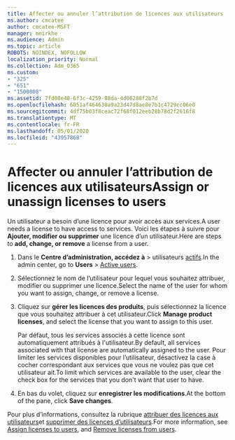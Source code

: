 ```yaml
---
title: Affecter ou annuler l’attribution de licences aux utilisateurs
ms.author: cmcatee
author: cmcatee-MSFT
manager: mnirkhe
ms.audience: Admin
ms.topic: article
ROBOTS: NOINDEX, NOFOLLOW
localization_priority: Normal
ms.collection: Adm_O365
ms.custom:
- "325"
- "651"
- "1500008"
ms.assetid: 7fd08e48-6f3c-4259-88da-4d06288f2b7d
ms.openlocfilehash: 6051af464630a9a23d47d8ae8e7b1c4729cc06e0
ms.sourcegitcommit: 4df75b03f8ceac72f68f012eeb28b78d2f2616f8
ms.translationtype: MT
ms.contentlocale: fr-FR
ms.lasthandoff: 05/01/2020
ms.locfileid: "43957868"
---
```

# <a name="assign-or-unassign-licenses-to-users"></a><span data-ttu-id="417fd-102">Affecter ou annuler l’attribution de licences aux utilisateurs</span><span class="sxs-lookup"><span data-stu-id="417fd-102">Assign or unassign licenses to users</span></span>

<span data-ttu-id="417fd-103">Un utilisateur a besoin d’une licence pour avoir accès aux services.</span><span class="sxs-lookup"><span data-stu-id="417fd-103">A user needs a license to have access to services.</span></span> <span data-ttu-id="417fd-104">Voici les étapes à suivre pour **Ajouter, modifier ou supprimer** une licence d’un utilisateur.</span><span class="sxs-lookup"><span data-stu-id="417fd-104">Here are steps to **add, change, or remove** a license from a user.</span></span>
  
1. <span data-ttu-id="417fd-105">Dans le **Centre d’administration, accédez à** \> utilisateurs [actifs](https://go.microsoft.com/fwlink/p/?linkid=834822).</span><span class="sxs-lookup"><span data-stu-id="417fd-105">In the admin center, go to **Users** \> [Active users](https://go.microsoft.com/fwlink/p/?linkid=834822).</span></span>

2. <span data-ttu-id="417fd-106">Sélectionnez le nom de l’utilisateur pour lequel vous souhaitez attribuer, modifier ou supprimer une licence.</span><span class="sxs-lookup"><span data-stu-id="417fd-106">Select the name of the user for whom you want to assign, change, or remove a license.</span></span>

3. <span data-ttu-id="417fd-107">Cliquez sur **gérer les licences des produits**, puis sélectionnez la licence que vous souhaitez attribuer à cet utilisateur.</span><span class="sxs-lookup"><span data-stu-id="417fd-107">Click **Manage product licenses**, and select the license that you want to assign to this user.</span></span>

    <span data-ttu-id="417fd-108">Par défaut, tous les services associés à cette licence sont automatiquement attribués à l'utilisateur.</span><span class="sxs-lookup"><span data-stu-id="417fd-108">By default, all services associated with that license are automatically assigned to the user.</span></span> <span data-ttu-id="417fd-109">Pour limiter les services disponibles pour l’utilisateur, désactivez la case à cocher correspondant aux services que vous ne voulez pas que cet utilisateur ait.</span><span class="sxs-lookup"><span data-stu-id="417fd-109">To limit which services are available to the user, clear the check box for the services that you don't want that user to have.</span></span>

4. <span data-ttu-id="417fd-110">En bas du volet, cliquez sur **enregistrer les modifications**.</span><span class="sxs-lookup"><span data-stu-id="417fd-110">At the bottom of the pane, click **Save changes**.</span></span>

<span data-ttu-id="417fd-111">Pour plus d’informations, consultez la rubrique [attribuer des licences aux utilisateurs](https://docs.microsoft.com/office365/admin/subscriptions-and-billing/assign-licenses-to-users)et [supprimer des licences d’utilisateurs](https://docs.microsoft.com/office365/admin/subscriptions-and-billing/remove-licenses-from-users).</span><span class="sxs-lookup"><span data-stu-id="417fd-111">For more information, see [Assign licenses to users](https://docs.microsoft.com/office365/admin/subscriptions-and-billing/assign-licenses-to-users), and [Remove licenses from users](https://docs.microsoft.com/office365/admin/subscriptions-and-billing/remove-licenses-from-users).</span></span>